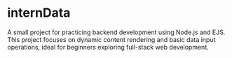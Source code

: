 # internData
 A small project for practicing backend development using Node.js and EJS. This project focuses on dynamic content rendering and basic data input operations, ideal for beginners exploring full-stack web development.
